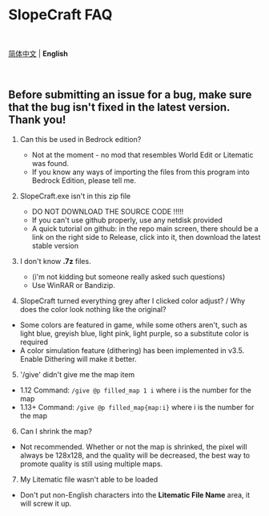 # SlopeCraft FAQ

<br>

[简体中文](FAQ.md "FAQ.md") | **English**  <!-- lang -->

<br>

## Before submitting an issue for a bug, make sure that the bug isn't fixed in the latest version. Thank you!

1. Can this be used in Bedrock edition?
   - Not at the moment - no mod that resembles World Edit or Litematic was found.
   - If you know any ways of importing the files from this program into Bedrock Edition, please tell me.

2. SlopeCraft.exe isn't in this zip file
   - DO NOT DOWNLOAD THE SOURCE CODE !!!!!
   - If you can't use github properly, use any netdisk provided
   - A quick tutorial on github: in the repo main screen, there should be a link on the right side to Release, click into it, then download the latest stable version

3. I don't know **.7z** files.
   - (i'm not kidding but someone really asked such questions)
   - Use WinRAR or Bandizip.

4. SlopeCraft turned everything grey after I clicked color adjust? / Why does the color look nothing like the original?
 - Some colors are featured in game, while some others aren't, such as light blue, greyish blue, light pink, light purple, so a substitute color is required
 - A color simulation feature (dithering) has been implemented in v3.5. Enable Dithering will make it better.

5. '/give' didn't give me the map item
 - 1.12 Command: `/give @p filled_map 1 i` where i is the number for the map
 - 1.13+ Command: `/give @p filled_map{map:i}` where i is the number for the map

6. Can I shrink the map? 
 - Not recommended. Whether or not the map is shrinked, the pixel will always be 128x128, and the quality will be decreased, the best way to promote quality is still using multiple maps.

7. My Litematic file wasn't able to be loaded
 - Don't put non-English characters into the **Litematic File Name** area, it will screw it up.
